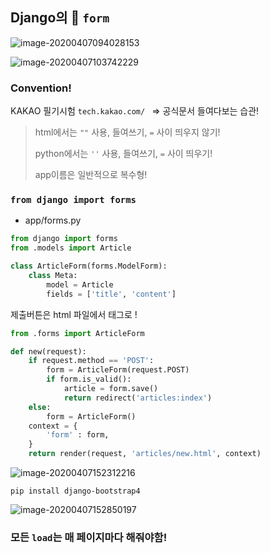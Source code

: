 ## Django의 :rose: `form`

![image-20200407094028153](C:\Users\Sophie\AppData\Roaming\Typora\typora-user-images\image-20200407094028153.png)

![image-20200407103742229](../../../../AppData/Roaming/Typora/typora-user-images/image-20200407103742229.png)



### Convention! 

KAKAO 필기시험 `tech.kakao.com/ ` => 공식문서 들여다보는 습관!

> html에서는 `""` 사용, 들여쓰기, `=` 사이 띄우지 않기!
>
> python에서는 `''` 사용,  들여쓰기, `=` 사이 띄우기!
>
> app이름은 일반적으로 복수형!



### `from django import forms`

* app/forms.py

```python
from django import forms
from .models import Article

class ArticleForm(forms.ModelForm):
    class Meta:
        model = Article
        fields = ['title', 'content']
```

제출버튼은 html 파일에서 태그로 !

```python
from .forms import ArticleForm

def new(request):
    if request.method == 'POST':
        form = ArticleForm(request.POST)
        if form.is_valid():
            article = form.save()
            return redirect('articles:index')
    else:
        form = ArticleForm()
    context = {
        'form' : form,
    }
    return render(request, 'articles/new.html', context)
```



![image-20200407152312216](image-20200407152312216.png)



`pip install django-bootstrap4`

![image-20200407152850197](image-20200407152850197.png)



### 모든 `load`는 매 페이지마다 해줘야함!